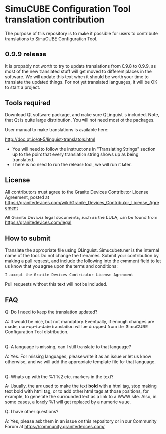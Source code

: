 # SimuCUBE Configuration Tool translation contribution

The purpose of this repository is to make it possible for users to contribute translations to SimuCUBE Configuration Tool.

## 0.9.9 release

It is propably not worth to try to update translations from 0.9.8 to 0.9.9, as most of the new translated stuff will get moved to different places in the software. We will update this text when it should be worth your time to translate the updated things. For not yet translated languages, it will be OK to start a project.

## Tools required

Download Qt software package, and make sure QLinguist is included. Note, that Qt is quite large distribution. You will not need most of the packages.

User manual to make translations is available here:

http://doc.qt.io/qt-5/linguist-translators.html

* You will need to follow the instructions in "Translating Strings" section up to the point that every translation string shows up as being translated.
* There is no need to run the release tool, we will run it later.


## License

All contributors must agree to the Granite Devices Contributor License Agreement, posted at
https://granitedevices.com/wiki/Granite_Devices_Contributor_License_Agreement

All Granite Devices legal documents, such as the EULA, can be found from https://granitedevices.com/legal


## How to submit 

Translate the appropriate file using QLinguist. Simucubetuner is the internal name of the tool. Do not change the filenames. Submit your contribution by making a pull request, and include the following into the comment field to let us know that you agree upon the terms and conditions:

    I accept the Granite Devices Contributor License Agreement

Pull requests without this text will not be included.


## FAQ

Q: Do I need to keep the translation updated?

A: It would be nice, but not mandatory. Eventually, if enough changes are made, non-up-to-date translation will be dropped from the SimuCUBE Configuration Tool distribution.
<br>&nbsp;


Q: A language is missing, can I still translate to that language?

A: Yes. For missing languages, please write it as an issue or let us know otherwise, and we will add the appropriate template file for that language.
<br>&nbsp;


Q: Whats up with the %1 %2 etc. markers in the text?

A: Usually, the are used to make the text **bold** with a html tag, stop making text bold with html tag, or to add other html tags at those positions, for example, to generate the surrounded text as a link to a WWW site. Also, in some cases, a lonely %1 will get replaced by a numeric value. 



Q: I have other questions?

A: Yes, please ask them in an issue on this repository or in our Community Forum at 
https://community.granitedevices.com/
